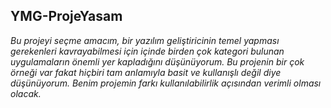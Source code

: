 ## YMG-ProjeYasam
*Bu projeyi seçme amacım, bir yazılım geliştiricinin temel yapması gerekenleri kavrayabilmesi için içinde birden çok kategori bulunan uygulamaların önemli yer kapladığını düşünüyorum. Bu projenin bir çok örneği var fakat hiçbiri tam anlamıyla basit ve kullanışlı değil diye düşünüyorum. Benim projemin farkı kullanılabilirlik açısından verimli olması olacak.*
